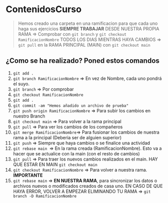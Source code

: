 # ContenidosCurso

> Hemos creado una carpeta en una ramificacion para que cada uno haga sus ejercicios
> **SIEMPRE TRABAJAR** DESDE NUESTRA PROPIA RAMA => Comprobar con `git branch` y `git checkout RamificacionNombre`
> TODOS LOS DIAS MIENTRAS HAYA CAMBIOS => `git pull` en la RAMA PRINCIPAL (MAIN) con `git checkout main`

## ¿Como se ha realizado? Poned estos comandos

1. `git add .`
2. `git branch RamificacionNombre` => En vez de Nombre, cada uno pondrá el suyo.
3. `git branch` => Por comprobar
4. `git checkout RamificacionNombre`
5. `git add .`
6. `git commit -am "Hemos añadido un archivo de prueba"`
7. `git push origin RamificacionNombre` => Para subir los cambios en nuestro Branch
8. `git checkout main` => Para volver a la rama principal
9. `git pull` => Para ver los cambios de los compañeros
10. `git merge RamificacionNombre`=> Para fusionar los cambios de nuestra rama a la principal (Deberia ser de alguien superior)
11. `git push` => Siempre que haya cambios o se finalice una actividad
12. `git rebase main `=> En la rama creada (RamificacionNombre). Esto va a hacer que se actualice con la main (con el resto de cambios)
13. `git pull` => Para traer los nuevos cambios realizados en el main. HAY QUE ESTAR EN MAIN `git checkout main`
14. `git checkout RamificacionNombre` => Para volver a nuestra rama. **IMPORTANTE**
15. `git rebase main` => **EN NUESTRA RAMA**, para sincronizar los datos o archivos nuevos o modificados creados de casa uno.
EN CASO DE QUE HAYA ERROR, VOLVER A EMPEZAR ELIMINANDO TU RAMA => `git branch -D RamificacionNombre`
